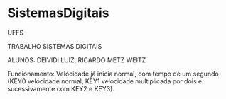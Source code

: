 # SistemasDigitais
UFFS

TRABALHO SISTEMAS DIGITAIS

ALUNOS: DEIVIDI LUIZ, RICARDO METZ WEITZ

Funcionamento: Velocidade já inicia normal, com tempo de um segundo (KEY0 velocidade normal, KEY1 velocidade multiplicada por dois e sucessivamente com KEY2 e KEY3).
